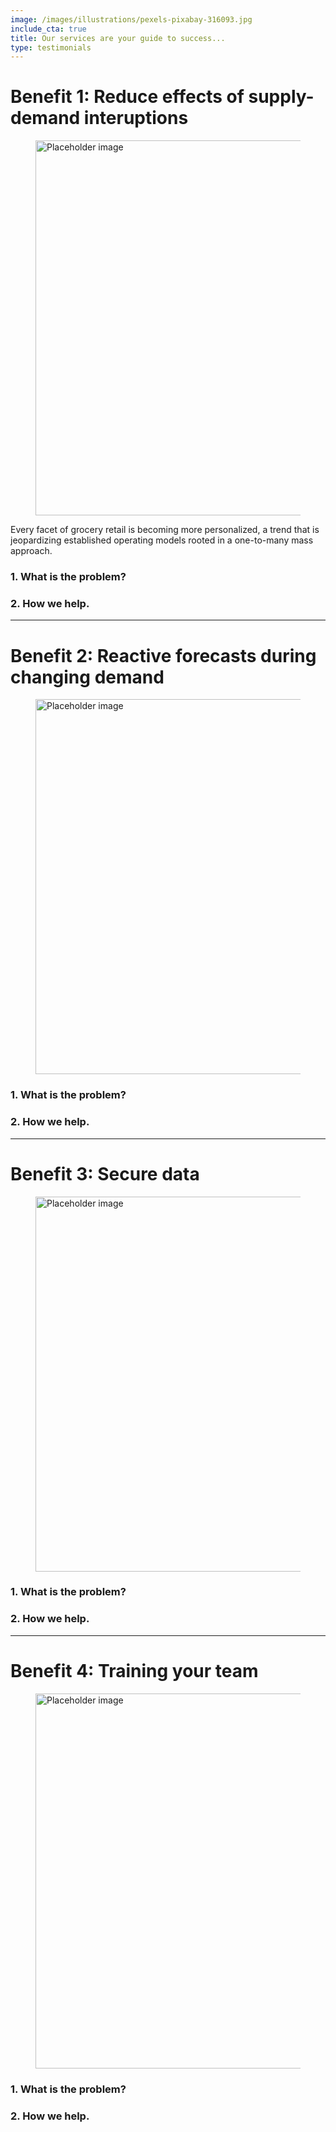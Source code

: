```yaml
---
image: /images/illustrations/pexels-pixabay-316093.jpg
include_cta: true
title: Our services are your guide to success...
type: testimonials
---
```




# Benefit 1: Reduce effects of supply-demand interuptions

<figure class="image">
<img class="" src="https://bulma.io/images/placeholders/1280x960.png" alt="Placeholder image" style="width:600px;">
</figure>

Every facet of grocery retail is becoming more personalized, a trend that is jeopardizing established operating models rooted in a one-to-many mass approach.

### 1. What is the problem?

### 2. How we help.

***

# Benefit 2: Reactive forecasts during changing demand

<figure class="image">
<img class="" src="https://bulma.io/images/placeholders/1280x960.png" alt="Placeholder image" style="width:600px;">
</figure>

### 1. What is the problem?

### 2. How we help.

***

# Benefit 3: Secure data  

<figure class="image">
<img class="" src="https://bulma.io/images/placeholders/1280x960.png" alt="Placeholder image" style="width:600px;">
</figure>

### 1. What is the problem?

### 2. How we help.

***

# Benefit 4: Training your team   

<figure class="image">
<img class="" src="https://bulma.io/images/placeholders/1280x960.png" alt="Placeholder image" style="width:600px;">
</figure>

### 1. What is the problem?

### 2. How we help.
